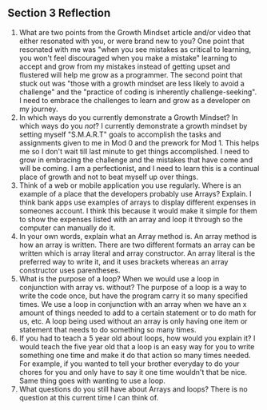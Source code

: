 ## Section 3 Reflection

1. What are two points from the Growth Mindset article and/or video that either resonated with you, or were brand new to you?
One point that resonated with me was "when you see mistakes as critical to learning, you won't feel discouraged when you make a mistake" learning to accept and grow from my mistakes instead of getting upset and flustered will help me grow as a programmer. The second point that stuck out was "those with a growth mindset are less likely to avoid a challenge" and the "practice of coding is inherently challenge-seeking". I need to embrace the challenges to learn and grow as a developer on my journey.
1. In which ways do you currently demonstrate a Growth Mindset? In which ways do you _not_?
I currently demonstrate a growth mindset by setting myself "S.M.A.R.T" goals to accomplish the tasks and assignments given to me in Mod 0 and the prework for Mod 1. This helps me so I don't wait till last minute to get things accomplished. I need to grow in embracing the challenge and the mistakes that have come and will be coming. I am a perfectionist, and I need to learn this is a continual place of growth and not to beat myself up over things.
1. Think of a web or mobile application you use regularly. Where is an example of a place that the developers probably use Arrays? Explain.
I think bank apps use examples of arrays to display different expenses in someones account. I think this because it would make it simple for them to show the expenses listed with an array and loop it through so the computer can manually do it.
1. In your own words, explain what an Array method is.
An array method is how an array is written. There are two different formats an array can be written which is array literal and array constructor. An array literal is the preferred way to write it, and it uses brackets whereas an array constructor uses parentheses.
1. What is the purpose of a loop? When we would use a loop in conjunction with array vs. without?
The purpose of a loop is a way to write the code once, but have the program carry it so many specified times. We use a loop in conjunction with an array when we have an x amount of things needed to add to a certain statement or to do math for us, etc. A loop being used without an array is only having one item or statement that needs to do something so many times.
1. If you had to teach a 5 year old about loops, how would you explain it?
I would teach the five year old that a loop is an easy way for you to write something one time and make it do that action so many times needed. For example, if you wanted to tell your brother everyday to do your chores for you and only have to say it one time wouldn't that be nice. Same thing goes with wanting to use a loop.
1. What questions do you still have about Arrays and loops?
There is no question at this current time I can think of.
